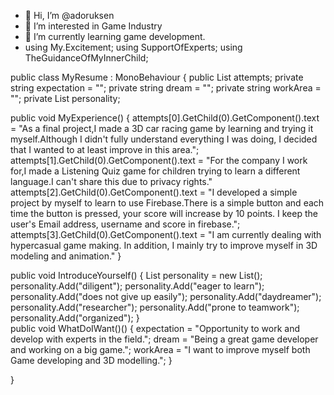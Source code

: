 - 👋 Hi, I’m @adoruksen
-  👀 I’m interested in Game Industry
- 🌱 I’m currently learning game development.
- using My.Excitement;
using SupportOfExperts;
using TheGuidanceOfMyInnerChild;

public class MyResume : MonoBehaviour
{
  public List<GameObject> attempts; 
  private string expectation = "";
  private string dream = "";
  private string workArea = "";
  private List<string> personality;
  
  public void MyExperience()
  {
    attempts[0].GetChild(0).GetComponent<Text>().text = "As a final project,I made a 3D car racing game by learning and trying it myself.Although I didn't fully understand everything I was doing, I decided that I wanted to at least improve in this area.";
    attempts[1].GetChild(0).GetComponent<Text>().text = "For the company I work for,I made a Listening Quiz game for children trying to learn a different language.I can't share this due to privacy rights."
    attempts[2].GetChild(0).GetComponent<Text>().text = "I developed a simple project by myself to learn to use Firebase.There is a simple button and each time the button is pressed, your score will increase by 10 points. I keep the user's Email address, username and score in firebase.";
    attempts[3].GetChild(0).GetComponent<Text>().text = "I am currently dealing with hypercasual game making. In addition, I mainly try to improve myself in 3D modeling and animation."
  }
  
  public void IntroduceYourself()
  {
    List<string> personality = new List<string>();
    personality.Add("diligent");
    personality.Add("eager to learn");
    personality.Add("does not give up easily");
    personality.Add("daydreamer");
    personality.Add("researcher");
    personality.Add("prone to teamwork");
    personality.Add("organized");
  }  
  public void WhatDoIWant()()
  {
    expectation = "Opportunity to work and develop with experts in the field.";
    dream = "Being a great game developer and working on a big game.";
    workArea = "I want to improve myself both Game developing and 3D modelling.";
  }

}




